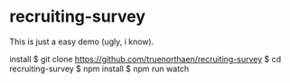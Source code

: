 # recruiting-survey

This is just a easy demo (ugly, i know).

install
$ git clone https://github.com/truenorthaen/recruiting-survey
$ cd recruiting-survey
$ npm install
$ npm run watch

